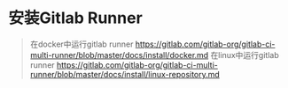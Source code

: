 # 安装Gitlab Runner

> 在docker中运行gitlab runner
> https://gitlab.com/gitlab-org/gitlab-ci-multi-runner/blob/master/docs/install/docker.md
> 在linux中运行gitlab runner
> https://gitlab.com/gitlab-org/gitlab-ci-multi-runner/blob/master/docs/install/linux-repository.md



